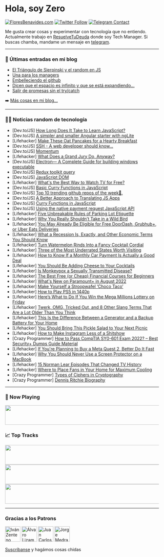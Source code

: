 # Hola, soy Zero

[![FloresBenavides.com](https://img.shields.io/website?down_message=oops&label=MiBlog&style=for-the-badge&up_message=online&url=https%3A%2F%2Ffloresbenavides.com)](https://floresbenavides.com) [![Twitter Follow](https://img.shields.io/twitter/follow/ZeroDragon?color=%231DA1F2&label=Follow&logo=twitter&logoColor=ffffff&style=for-the-badge)](https://twitter.com/zerodragon) [![Telegram Contact](https://img.shields.io/badge/escr%C3%ADbeme-ZeroDragon-%2326A5E4?style=for-the-badge&logo=telegram)](https://t.me/zerodragon)

Me gusta crear cosas y experimentar con tecnología que no entiendo.
Actualmente trabajo en [ResuelveTuDeuda](http://github.com/resuelve) donde soy Tech Manager.
Si buscas chamba, mandame un mensaje en [telegram](https://t.me/zerodragon).

---

### 📕 Últimas entradas en mi blog
<!-- BLOG-POST-LIST:START -->
- [El Triángulo de Sierpinski y el random en JS](https://floresbenavides.com/el-triangulo-de-sierpinski-y-el-random-en-js/)
- [Una para los managers](https://floresbenavides.com/una-para-los-managers/)
- [Embelleciendo el github](https://floresbenavides.com/embelleciendo-el-github/)
- [Dicen que el espacio es infinito y que se está expandiendo…](https://floresbenavides.com/dicen-que-el-espacio-es-infinito-y-que-se-esta-expandiendo/)
- [Salir de promesas sin el try/catch](https://floresbenavides.com/salir-de-promesas-sin-el-try-catch/)
<!-- BLOG-POST-LIST:END -->

➡️ [Más cosas en mi blog...](https://floresbenavides.com)

---

### 👨‍💻 Noticias random de tecnología
<!-- TECH-POSTS:START -->
- [Dev.to/JS] [How Long Does It Take to Learn JavaScript?](https://dev.to/lokeshjoshi/how-long-does-it-take-to-learn-javascript-2h55)
- [Dev.to/JS] [A simpler and smaller Angular starter with ngLite](https://dev.to/angular/a-simpler-and-smaller-angular-starter-with-nglite-1ooh)
- [Lifehacker] [Make These Oat Pancakes for a Hearty Breakfast](https://lifehacker.com/make-these-oat-pancakes-for-a-hearty-breakfast-1849345513)
- [Dev.to/JS] [SSH - A web developer should know...](https://dev.to/tonmoydev/ssh-a-web-developer-should-know-2oeh)
- [Dev.to/JS] [Momentum](https://dev.to/webs95/momentum-dev-2pii)
- [Lifehacker] [What Does a Grand Jury Do, Anyway?](https://lifehacker.com/what-does-a-grand-jury-do-anyway-1849344870)
- [Dev.to/JS] [Electron— A Complete Guide for building windows executable](https://dev.to/canopassoftware/electron-a-complete-guide-for-building-windows-executable-5fbn)
- [Dev.to/JS] [Redux toolkit query](https://dev.to/masterifeanyi/redux-toolkit-query-k0k)
- [Dev.to/JS] [JavaScript DOM](https://dev.to/aniksaha12/javascript-dom-399j)
- [Lifehacker] [What&#39;s the Best Way to Watch TV for Free?](https://lifehacker.com/whats-the-best-way-to-watch-tv-for-free-1849336634)
- [Dev.to/JS] [Basic Curry Functions in JavaScript](https://dev.to/anewman15/basic-curry-functions-in-javascript-2pf)
- [Dev.to/JS] [Top 10 trending github repos of the week👠.](https://dev.to/ksengine/top-10-trending-github-repos-of-the-week-1aj5)
- [Dev.to/JS] [A Better Approach to Translating JS Apps](https://dev.to/lassegit/a-better-approach-to-translating-js-apps-chg)
- [Dev.to/JS] [Curry Functions in JavaScript](https://dev.to/anewman15/curry-functions-in-javascript-4jpa)
- [Dev.to/JS] [Using the native payment request JavaScript API](https://dev.to/asayerio_techblog/using-the-native-payment-request-javascript-api-575h)
- [Lifehacker] [Five Unbreakable Rules of Parking Lot Etiquette](https://lifehacker.com/five-unbreakable-rules-of-parking-lot-etiquette-1849344786)
- [Lifehacker] [Why You Really Shouldn’t Take in a Wild Bird](https://lifehacker.com/why-you-really-shouldn-t-take-in-a-wild-bird-1849344186)
- [Lifehacker] [You May Already Be Eligible for Free DoorDash, Grubhub+, or Uber Eats Deliveries](https://lifehacker.com/you-may-already-be-eligible-for-free-doordash-grubhub-1849344178)
- [Lifehacker] [What a Recession Is, Exactly, and Other Economic Terms You Should Know](https://lifehacker.com/what-a-recession-is-exactly-and-other-economic-terms-1849343863)
- [Lifehacker] [Turn Watermelon Rinds Into a Fancy Cocktail Cordial](https://lifehacker.com/turn-watermelon-rinds-into-a-fancy-cocktail-cordial-1849343995)
- [Lifehacker] [Three of the Most Underrated States Worth Visiting](https://lifehacker.com/three-of-the-most-underrated-states-worth-visiting-1849343869)
- [Lifehacker] [How to Know If a Monthly Car Payment Is Actually a Good Deal](https://lifehacker.com/how-to-know-if-a-monthly-car-payment-is-actually-a-good-1849343679)
- [Lifehacker] [You Should Be Adding Cheese to Your Cocktails](https://lifehacker.com/you-should-be-adding-cheese-to-your-cocktails-1849343675)
- [Lifehacker] [Is Monkeypox a Sexually Transmitted Disease?](https://lifehacker.com/is-monkeypox-a-sexually-transmitted-disease-1849343210)
- [Lifehacker] [The Best Free &lpar;or Cheap&rpar; Financial Courses for Beginners](https://lifehacker.com/the-best-free-or-cheap-financial-courses-for-beginner-1849342702)
- [Lifehacker] [What&#39;s New on Paramount+ in August 2022](https://lifehacker.com/whats-new-on-paramount-in-august-2022-1849342507)
- [Lifehacker] [Make Yourself a Stroopwafel ‘Choco Taco’](https://lifehacker.com/make-yourself-a-stroopwafel-choco-taco-1849342317)
- [Lifehacker] [How to Play PS5 in 1440p](https://lifehacker.com/how-to-play-ps5-in-1440p-1849342187)
- [Lifehacker] [Here’s What to Do If You Win the Mega Millions Lottery on Friday](https://lifehacker.com/here-s-what-to-do-if-you-win-the-mega-millions-lottery-1849342195)
- [Lifehacker] [Twerk, OMG, Tricked Out, and 8 Other Slang Terms That Are a Lot Older Than You Think](https://lifehacker.com/twerk-omg-tricked-out-and-8-other-slang-terms-that-a-1849341103)
- [Lifehacker] [This Is the Difference Between a Generator and a Backup Battery for Your Home](https://lifehacker.com/this-is-the-difference-between-a-generator-and-a-backup-1849341165)
- [Lifehacker] [You Should Bring This Pickle Salad to Your Next Picnic](https://lifehacker.com/you-should-bring-this-pickle-salad-to-your-next-picnic-1849339997)
- [Lifehacker] [How to Make Instagram Less of a Shitshow](https://lifehacker.com/how-to-make-instagram-less-of-a-shitshow-1849339324)
- [Crazy Programmer] [How to Pass CompTIA SY0-601 Exam 2022? – Best Security+ Dumps Guide Material](https://www.thecrazyprogrammer.com/2022/07/how-to-pass-comptia-sy0-601-exam-2022.html)
- [Lifehacker] [If You&#39;re Planning to Buy a Meta Quest 2, Better Do It Fast](https://lifehacker.com/if-youre-planning-to-buy-a-meta-quest-2-better-do-it-f-1849338662)
- [Lifehacker] [Why You Should Never Use a Screen Protector on a MacBook](https://lifehacker.com/why-you-should-never-use-a-screen-protector-on-a-macboo-1849338523)
- [Lifehacker] [15 Norman Lear Episodes That Changed TV History](https://lifehacker.com/15-norman-lear-episodes-that-changed-tv-history-1849337456)
- [Lifehacker] [Where to Place Fans in Your Home for Maximum Cooling](https://lifehacker.com/where-to-place-fans-in-your-home-for-maximum-cooling-1849338791)
- [Crazy Programmer] [Types of Ciphers in Cryptography](https://www.thecrazyprogrammer.com/2022/07/types-of-ciphers-in-cryptography.html)
- [Crazy Programmer] [Dennis Ritchie Biography](https://www.thecrazyprogrammer.com/2022/07/dennis-ritchie-biography.html)<!-- TECH-POSTS:END -->

---

### 🎵 Now Playing
<a href="https://spotify-now-playing-dun.vercel.app/now-playing?open"><img src="https://spotify-now-playing-dun.vercel.app/now-playing" width="540" height="64"></a>

### 📈 Top Tracks
<a href="https://spotify-now-playing-dun.vercel.app/top-tracks?i=1&open"><img src="https://spotify-now-playing-dun.vercel.app/top-tracks?i=1" width="540" height="64"></a>
<a href="https://spotify-now-playing-dun.vercel.app/top-tracks?i=2&open"><img src="https://spotify-now-playing-dun.vercel.app/top-tracks?i=2" width="540" height="64"></a>
<a href="https://spotify-now-playing-dun.vercel.app/top-tracks?i=3&open"><img src="https://spotify-now-playing-dun.vercel.app/top-tracks?i=3" width="540" height="64"></a>

---

### Gracias a los Patrons
[<img src="https://avatars.githubusercontent.com/u/243380?v=4" alt="Iván Zenteno" width="50px">](https://github.com/k001) [<img src="https://avatars.githubusercontent.com/u/19955639?v=4" alt="Álvaro Lizama" width="50px">](https://github.com/alvarolizama) [<img src="https://avatars.githubusercontent.com/u/2718753?v=4" alt="Juan Carlos Ruiz" width="50px">](https://github.com/JuanCrg90) [<img src="https://avatars.githubusercontent.com/u/37025?v=4" alt="Jorge Medrano" width="50px">](https://github.com/h1pp1e) 

[Suscríbanse](https://www.patreon.com/zerodragon) y hagámos cosas chidas
